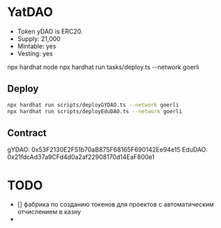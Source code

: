 # YatDAO

- Token yDAO is ERC20.
- Supply: 21,000
- Mintable: yes
- Vesting: yes

npx hardhat node
npx hardhat run tasks/deploy.ts --network goerli 

## Deploy

```bash
npx hardhat run scripts/deployGYDAO.ts --network goerli
npx hardhat run scripts/deployEduDAO.ts --network goerli
```

## Contract
gYDAO: 0x53F2130E2F51b70aB875F68165F690142Ee94e15
EduDAO: 0x21fdcAd37a9CFd4d0a2af22908170d14EaF800e1

# TODO

- [] фабрика по созданию токенов для проектов с автоматическим отчислением в казну
- 